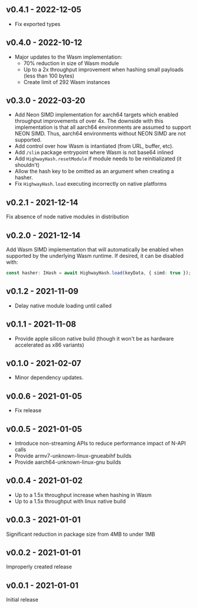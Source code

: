 ## v0.4.1 - 2022-12-05

- Fix exported types

## v0.4.0 - 2022-10-12

- Major updates to the Wasm implementation:
  - 70% reduction in size of Wasm module
  - Up to a 2x throughput improvement when hashing small payloads (less than 100 bytes)
  - Create limit of 292 Wasm instances

## v0.3.0 - 2022-03-20

- Add Neon SIMD implementation for aarch64 targets which enabled throughput improvements of over 4x. The downside with this implementation is that all aarch64 environments are assumed to support NEON SIMD. Thus, aarch64 environments without NEON SIMD are not supported.
- Add control over how Wasm is intantiated (from URL, buffer, etc).
- Add `/slim` package entrypoint where Wasm is not base64 inlined
- Add `HighwayHash.resetModule` if module needs to be reinitializated (it shouldn't)
- Allow the hash key to be omitted as an argument when creating a hasher.
- Fix `HighwayHash.load` executing incorrectly on native platforms

## v0.2.1 - 2021-12-14

Fix absence of node native modules in distribution

## v0.2.0 - 2021-12-14

Add Wasm SIMD implementation that will automatically be enabled when supported by the underlying Wasm runtime. If desired, it can be disabled with:

```ts
const hasher: IHash = await HighwayHash.load(keyData, { simd: true });
```

## v0.1.2 - 2021-11-09

- Delay native module loading until called

## v0.1.1 - 2021-11-08

- Provide apple silicon native build (though it won't be as hardware accelerated as x86 variants)

## v0.1.0 - 2021-02-07

- Minor dependency updates.

## v0.0.6 - 2021-01-05

- Fix release

## v0.0.5 - 2021-01-05

- Introduce non-streaming APIs to reduce performance impact of N-API calls
- Provide armv7-unknown-linux-gnueabihf builds
- Provide aarch64-unknown-linux-gnu builds 

## v0.0.4 - 2021-01-02

- Up to a 1.5x throughput increase when hashing in Wasm
- Up to a 1.5x throughput with linux native build

## v0.0.3 - 2021-01-01

Significant reduction in package size from 4MB to under 1MB

## v0.0.2 - 2021-01-01

Improperly created release

## v0.0.1 - 2021-01-01

Initial release